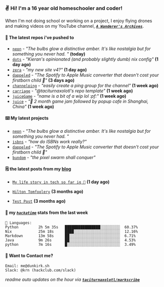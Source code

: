 ### ✌️ Hi! I'm a 16 year old homeschooler and coder!

When I'm not doing school or working on a project, I enjoy flying drones and making videos on my YouTube channel, [**_`A Wanderer's Archives`_**](https://youtube.com/@wanderer.archives).

#### 👷 The latest repos i've pushed to

- [`neon`](https://github.com/taciturnaxolotl/neon) - _"The bulbs glow a distinctive amber. It's like nostalgia but for something you never had. "_ **(today)**
- [`dots`](https://github.com/taciturnaxolotl/dots) - _"Kieran's opinionated (and probably slightly dumb) nix config"_ **(1 day ago)**
- [`zera`](https://github.com/taciturnaxolotl/zera) - _"my new site v4?"_ **(1 day ago)**
- [`dappeled`](https://github.com/taciturnaxolotl/dappeled) - _"The Spotify to Apple Music converter that doesn't cost your firstborn child 🍏"_ **(3 days ago)**
- [`channelping`](https://github.com/taciturnaxolotl/channelping) - _"easily create a ping group for the channel"_ **(1 week ago)**
- [`carriage`](https://github.com/taciturnaxolotl/carriage) - _"@taciturnaxolotl's repo template"_ **(1 week ago)**
- [`juiceGame`](https://github.com/felixgao-0/juiceGame) - _"name is a bit of a wip lol :pf:"_ **(1 week ago)**
- [`juice`](https://github.com/hackclub/juice) - _"🧃 2 month game jam followed by popup cafe in Shanghai, China"_ **(1 week ago)**

#### ⌨️ My latest projects

- [`neon`](https://github.com/taciturnaxolotl/neon) - _"The bulbs glow a distinctive amber. It's like nostalgia but for something you never had. "_
- [`isbns`](https://github.com/taciturnaxolotl/isbns) - _"how do ISBNs work really?"_
- [`dappeled`](https://github.com/taciturnaxolotl/dappeled) - _"The Spotify to Apple Music converter that doesn't cost your firstborn child 🍏"_
- [`bundom`](https://github.com/taciturnaxolotl/bundom) - _"the pixel swarm shall conquer"_

#### 🗒️ the latest posts from my [blog](https://dunkirk.sh)

- [`My life story in tech so far ig 🤷`](https://dunkirk.sh/blog/my-life-story-with-tech/) **(1 day ago)**

- [`Hilton Tomfoolery`](https://dunkirk.sh/blog/hilton-tomfoolery/) **(3 months ago)**

- [`Test Post`](https://dunkirk.sh/blog/test-post/) **(3 months ago)**



#### 📡 my [_`hackatime`_](https://waka.hackclub.com) stats from the last week

```text
💾 Languages:
Python         2h 5m 35s   ████████████████░░░░░░░░░  60.37%
Nix            25m 18s     ████░░░░░░░░░░░░░░░░░░░░░  12.16%
Markdown       13m 58s     ██░░░░░░░░░░░░░░░░░░░░░░░  6.71%
Java           9m 26s      ██░░░░░░░░░░░░░░░░░░░░░░░  4.53%
python         7m 16s      █░░░░░░░░░░░░░░░░░░░░░░░░  3.49%
```

#### 📮 Want to Contact me?

```text
Email: me@dunkirk.sh
Slack: @krn (hackclub.com/slack)
```

_readme auto updates on the hour via [**`taciturnaxolotl/markscribe`**](https://github.com/taciturnaxolotl/markscribe)_
